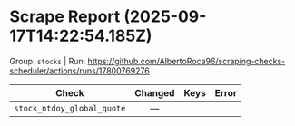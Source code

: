 # Scrape Report (2025-09-17T14:22:54.185Z)

Group: `stocks`  |  Run: https://github.com/AlbertoRoca96/scraping-checks-scheduler/actions/runs/17800769276

| Check | Changed | Keys | Error |
|---|:---:|:--|:--|
| `stock_ntdoy_global_quote` | — |  |  |
